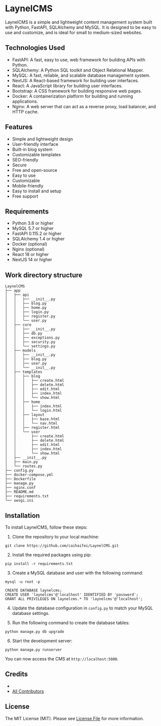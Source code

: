 # LaynelCMS

LaynelCMS is a simple and lightweight content management system built with Python, FastAPI, SQLAlchemy and MySQL. It is designed to be easy to use and customize, and is ideal for small to medium-sized websites.


## Technologies Used

- FastAPI: A fast, easy to use, web framework for building APIs with Python.
- SQLAlchemy: A Python SQL toolkit and Object Relational Mapper.
- MySQL: A fast, reliable, and scalable database management system.
- NextJS: A React-based framework for building user interfaces.
- React: A JavaScript library for building user interfaces.
- Bootstrap: A CSS framework for building responsive web pages.
- Docker: A containerization platform for building and running applications.
- Nginx: A web server that can act as a reverse proxy, load balancer, and HTTP cache.

## Features

- Simple and lightweight design
- User-friendly interface
- Built-in blog system
- Customizable templates
- SEO-friendly
- Secure
- Free and open-source
- Easy to use
- Customizable
- Mobile-friendly
- Easy to install and setup
- Free support

## Requirements
- Python 3.8 or higher
- MySQL 5.7 or higher
- FastAPI 0.115.2 or higher
- SQLAlchemy 1.4 or higher
- Docker (optional)
- Nginx (optional)
- React 18 or higher
- NextJS 14 or higher

## Work directory structure

```
LaynelCMS
├── app
│   ├── api
│   │   ├── __init__.py
│   │   ├── blog.py
│   │   ├── home.py
│   │   ├── login.py
│   │   ├── register.py
│   │   └── user.py
│   ├── core
│   │   ├── __init__.py
│   │   ├── db.py
│   │   ├── exceptions.py
│   │   ├── security.py
│   │   └── settings.py
│   ├── models
│   │   ├── __init__.py
│   │   ├── blog.py
│   │   ├── user.py
│   │   └── __init__.py
│   ├── templates
│   │   ├── blog
│   │   │   ├── create.html
│   │   │   ├── delete.html
│   │   │   ├── edit.html
│   │   │   ├── index.html
│   │   │   └── show.html
│   │   ├── home
│   │   │   ├── index.html
│   │   │   └── login.html
│   │   ├── layout
│   │   │   ├── base.html
│   │   │   └── nav.html
│   │   ├── register.html
│   │   └── user
│   │       ├── create.html
│   │       ├── delete.html
│   │       ├── edit.html
│   │       ├── index.html
│   │       └── show.html
│   ├── __init__.py
│   ├── main.py
│   └── routes.py
├── config.py
├── docker-compose.yml
├── Dockerfile
├── manage.py
├── nginx.conf
├── README.md
├── requirements.txt
└── uwsgi.ini
```

## Installation

To install LaynelCMS, follow these steps:

1. Clone the repository to your local machine:

```
git clone https://github.com/caihaifei/LaynelCMS.git
```

2. Install the required packages using pip:

```
pip install -r requirements.txt
```

3. Create a MySQL database and user with the following command:

```
mysql -u root -p
```

```
CREATE DATABASE laynelcms;
CREATE USER 'laynelcms'@'localhost' IDENTIFIED BY 'password';
GRANT ALL PRIVILEGES ON laynelcms.* TO 'laynelcms'@'localhost';
```

4. Update the database configuration in `config.py` to match your MySQL database settings.

5. Run the following command to create the database tables:

```
python manage.py db upgrade
```

6. Start the development server:

```
python manage.py runserver
```

You can now access the CMS at `http://localhost:5000`.

## Credits

- [<NAME>](https://github.com/caihaifei)
- [All Contributors](../../contributors)

## License

The MIT License (MIT). Please see [License File](LICENSE.md) for more information.  
